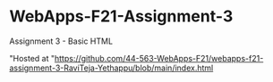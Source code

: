 # WebApps-F21-Assignment-3
Assignment 3 - Basic HTML

"Hosted at "https://github.com/44-563-WebApps-F21/webapps-f21-assignment-3-RaviTeja-Yethappu/blob/main/index.html